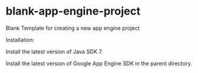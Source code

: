 blank-app-engine-project
========================

Blank Template for creating a new app engine project

Installation:

Install the latest version of Java SDK 7.

Install the latest version of Google App Engine SDK in the parent directory.
